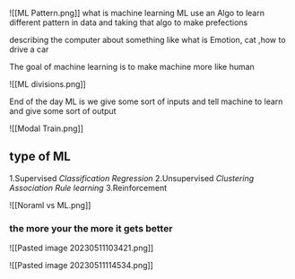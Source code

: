 ![[ML Pattern.png]]
what is machine learning 
ML use an Algo to learn different pattern in data and taking that algo to make prefections

describing the computer about something 
	like what is Emotion, cat ,how to drive a car

The goal of machine learning is to make machine more like human 

![[ML divisions.png]]

End of the day ML is we give some sort of inputs and tell machine to learn and give some sort of output

![[Modal Train.png]]


## type of ML

1.Supervised
	*Classification*
	*Regression*
2.Unsupervised
	*Clustering*
	*Association Rule learning*
3.Reinforcement

![[Noraml vs ML.png]]

### the more your the more it gets better

![[Pasted image 20230511103421.png]]


![[Pasted image 20230511114534.png]]